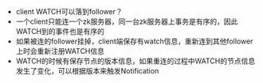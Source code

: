 * client WATCH可以落到follower？
* 一个client只能连一个zk服务器，同一台zk服务器上事务是有序的，因此WATCH到的事件也是有序的
* 如果被连的follower挂掉，client端保存有watch信息，重新连到其他follower上时会重新注册WATCH信息
* WATCH的时候有保存节点的版本信息，如果重连的过程中WATCH的节点信息发生了变化，可以根据版本来触发Notification